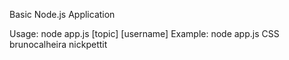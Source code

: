 Basic Node.js Application 

Usage: node app.js [topic] [username]
Example: node app.js CSS brunocalheira nickpettit
